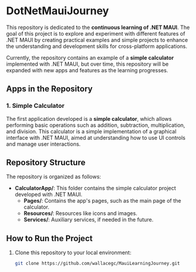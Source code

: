 # DotNetMauiJourney

This repository is dedicated to the **continuous learning of .NET MAUI**. The goal of this project is to explore and experiment with different features of .NET MAUI by creating practical examples and simple projects to enhance the understanding and development skills for cross-platform applications.

Currently, the repository contains an example of a **simple calculator** implemented with .NET MAUI, but over time, this repository will be expanded with new apps and features as the learning progresses.

## Apps in the Repository

### 1. **Simple Calculator**
The first application developed is a **simple calculator**, which allows performing basic operations such as addition, subtraction, multiplication, and division. This calculator is a simple implementation of a graphical interface with .NET MAUI, aimed at understanding how to use UI controls and manage user interactions.

## Repository Structure

The repository is organized as follows:

- **CalculatorApp/**: This folder contains the simple calculator project developed with .NET MAUI.
  - **Pages/**: Contains the app's pages, such as the main page of the calculator.
  - **Resources/**: Resources like icons and images.
  - **Services/**: Auxiliary services, if needed in the future.

## How to Run the Project

1. Clone this repository to your local environment:

   ```bash
   git clone https://github.com/wallacegc/MauiLearningJourney.git
